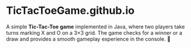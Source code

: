 # TicTacToeGame.github.io
A simple **Tic-Tac-Toe game** implemented in Java, where two players take turns marking X and O on a 3×3 grid. The game checks for a winner or a draw and provides a smooth gameplay experience in the console. 🚀
